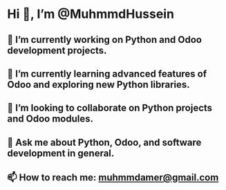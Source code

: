 # Hi 👋, I’m @MuhmmdHussein

## 🔭 I’m currently working on Python and Odoo development projects.

## 🌱 I’m currently learning advanced features of Odoo and exploring new Python libraries.

## 👯 I’m looking to collaborate on Python projects and Odoo modules.

## 💬 Ask me about Python, Odoo, and software development in general.

## 📫 How to reach me: [muhmmdamer@gmail.com](mailto:muhmmdamer@gmail.com)

